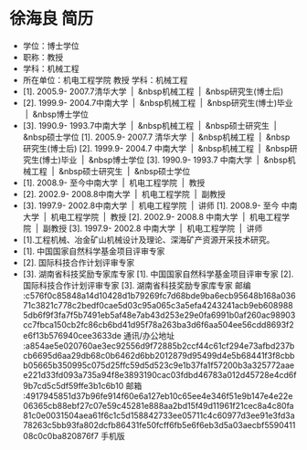 # 徐海良 简历
- 学位：博士学位
- 职称：教授
- 学科：机械工程
- 所在单位：机电工程学院
教授
学科：机械工程
- [1].
2005.9-
2007.7清华大学
     | 
    &nbsp机械工程
     | 
    &nbsp研究生(博士后)
- [2].
1999.9-
2004.7中南大学
     | 
    &nbsp机械工程
     | 
    &nbsp研究生(博士)毕业
     | 
    &nbsp博士学位
- [3].
1990.9-
1993.7中南大学
     | 
    &nbsp机械工程
     | 
    &nbsp硕士研究生
     | 
    &nbsp硕士学位
[1].
2005.9-
2007.7
清华大学
     | 
    &nbsp机械工程
     | 
    &nbsp研究生(博士后)
[2].
1999.9-
2004.7
中南大学
     | 
    &nbsp机械工程
     | 
    &nbsp研究生(博士)毕业
     | 
    &nbsp博士学位
[3].
1990.9-
1993.7
中南大学
     | 
    &nbsp机械工程
     | 
    &nbsp硕士研究生
     | 
    &nbsp硕士学位
- [1].
2008.9-
至今中南大学
                     | 
                机电工程学院
                     | 
                教授
- [2].
2002.9-
2008.8中南大学
                     | 
                机电工程学院
                     | 
                副教授
- [3].
1997.9-
2002.8中南大学
                     | 
                机电工程学院
                     | 
                讲师
[1].
2008.9-
至今
中南大学
                     | 
                机电工程学院
                     | 
                教授
[2].
2002.9-
2008.8
中南大学
                     | 
                机电工程学院
                     | 
                副教授
[3].
1997.9-
2002.8
中南大学
                     | 
                机电工程学院
                     | 
                讲师
- [1].工程机械、冶金矿山机械设计及理论、深海矿产资源开采技术研究。
- [1].
中国国家自然科学基金项目评审专家
- [2].
国际科技合作计划评审专家
- [3].
湖南省科技奖励专家库专家
[1].
中国国家自然科学基金项目评审专家
[2].
国际科技合作计划评审专家
[3].
湖南省科技奖励专家库专家
邮编 :c576f0c85848a14d10428d1b79269fc7d68bde9ba6ecb95648b168a03671c3821c778c2bedf0cae5d03c95a065c3a5efa4243241acb9eb6089885db6f9f3fa7f5b7491eb5af48e7ab43d253e29e0fa6991b0af260ac98903cc7fbca150cb2fc86cb6bd41d95f78a263ba3d6f6aa504ee56cdd8693f2e6f13b576940cee3633de
通讯/办公地址 :a854ae5e020760ae3ec92556d9f72885b2ccf44c61cf294e73afbd237bcb6695d6aa29db68c0b6462d6bb2012879d95499d4e5b68441f3f8cbbb05665b350995c075d25ffc59d5d523c9e1b37fa1f57200b3a325772aaee221d33fd093a735a94f8e3893190cac03fdbd46783a012d45728e4cd6f9b7cd5c5df59ffe3b1c6b10
邮箱 :4917945851d37b96fe914f60e6a127eb10c65ee4e346f51e9b147e4e22e06365cb88ebf27c07e59c45281e888aa2bd15f49d11961f21cec8a4c80fa81c0e0031504aea61f6c1c5d158842733ee05711c4c60977d3ee91e3fd3a78263c5bb93fa802dcfb86431fe50fcff6fb5e6f6eb3d5a03aecbf559041108c0c0ba820876f7
手机版
